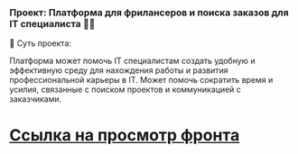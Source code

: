 ### Проект: Платформа для фрилансеров и поиска заказов для IT специалиста 👨‍💻

💫 Суть проекта:

Платформа может помочь IT специалистам создать удобную и эффективную среду для нахождения работы и развития профессиональной карьеры в IT. Может помочь сократить время и усилия, связанные с поиском проектов и коммуникацией с заказчиками.

# [Ссылка на просмотр фронта](https://freelancing-platform-practicum.github.io/)